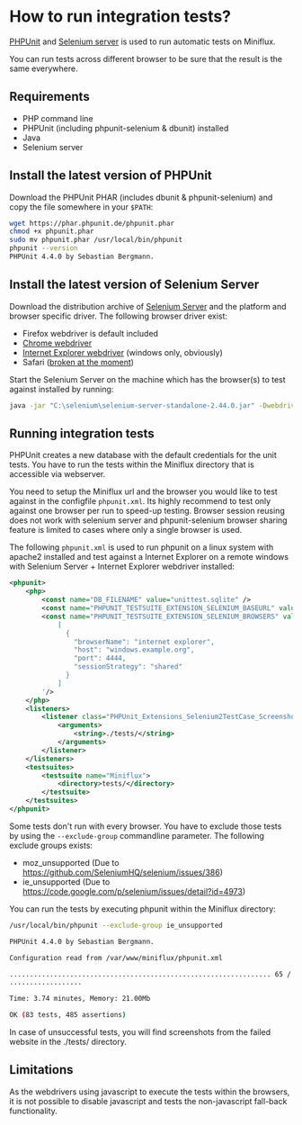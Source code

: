 How to run integration tests?
=============================

[PHPUnit](https://phpunit.de/) and [Selenium server](http://www.seleniumhq.org) is used to run automatic tests on Miniflux.

You can run tests across different browser to be sure that the result is the same everywhere.

Requirements
------------

- PHP command line
- PHPUnit (including phpunit-selenium & dbunit) installed
- Java
- Selenium server


Install the latest version of PHPUnit
-------------------------------------

Download the PHPUnit PHAR (includes dbunit & phpunit-selenium) and copy the file somewhere in your `$PATH`:

```bash
wget https://phar.phpunit.de/phpunit.phar
chmod +x phpunit.phar
sudo mv phpunit.phar /usr/local/bin/phpunit
phpunit --version
PHPUnit 4.4.0 by Sebastian Bergmann.
```


Install the latest version of Selenium Server
---------------------------------------------

Download the distribution archive of [Selenium Server](http://www.seleniumhq.org/download/) and the platform and browser specific driver. The following browser driver exist:

- Firefox webdriver is default included
- [Chrome webdriver](https://sites.google.com/a/chromium.org/chromedriver/downloads)
- [Internet Explorer webdriver](http://www.seleniumhq.org/download/) (windows only, obviously)
- Safari ([broken at the moment](https://code.google.com/p/selenium/issues/detail?id=4136))

Start the Selenium Server on the machine which has the browser(s) to test against installed by running:

```cmd
java -jar "C:\selenium\selenium-server-standalone-2.44.0.jar" -Dwebdriver.ie.driver="C:\selenium\IEDriverServer.exe" -Dwebdriver.chrome.driver="C:\selenium\chromedriver.exe"
```


Running integration tests
-------------------------

PHPUnit creates a new database with the default credentials for the unit tests. You have to run the tests within the Miniflux directory that is accessible via webserver.

You need to setup the Miniflux url and the browser you would like to test against in the configfile `phpunit.xml`. Its highly recommend to test only against one browser per run to speed-up testing. Browser session reusing does not work with selenium server and phpunit-selenium browser sharing feature is limited to cases where only a single browser is used.

The following `phpunit.xml` is used to run phpunit on a linux system with apache2 installed and test against a Internet Explorer on a remote windows with Selenium Server + Internet Explorer webdriver installed:

```xml
<phpunit>
    <php>
        <const name="DB_FILENAME" value="unittest.sqlite" />
        <const name="PHPUNIT_TESTSUITE_EXTENSION_SELENIUM_BASEURL" value="http://linux.example.org/miniflux/" />
        <const name="PHPUNIT_TESTSUITE_EXTENSION_SELENIUM_BROWSERS" value='
            [
              {
                "browserName": "internet explorer",
                "host": "windows.example.org",
                "port": 4444,
                "sessionStrategy": "shared"
              }
            ]
        '/>
    </php>
    <listeners>
        <listener class="PHPUnit_Extensions_Selenium2TestCase_ScreenshotListener">
            <arguments>
                <string>./tests/</string>
            </arguments>
        </listener>
    </listeners>
    <testsuites>
        <testsuite name="Miniflux">
            <directory>tests/</directory>
        </testsuite>
    </testsuites>
</phpunit>

```

Some tests don't run with every browser. You have to exclude those tests by using the ```--exclude-group``` commandline parameter. The following exclude groups exists:

* moz_unsupported (Due to https://github.com/SeleniumHQ/selenium/issues/386)
* ie_unsupported (Due to https://code.google.com/p/selenium/issues/detail?id=4973)

You can run the tests by executing phpunit within the Miniflux directory:

```bash
/usr/local/bin/phpunit --exclude-group ie_unsupported

PHPUnit 4.4.0 by Sebastian Bergmann.

Configuration read from /var/www/miniflux/phpunit.xml

................................................................. 65 / 83 ( 78%)
..................

Time: 3.74 minutes, Memory: 21.00Mb

OK (83 tests, 485 assertions)

```

In case of unsuccessful tests, you will find screenshots from the failed website in the ./tests/ directory.


Limitations
-----------
As the webdrivers using javascript to execute the tests within the browsers, it is not possible to disable javascript and tests the non-javascript fall-back functionality.